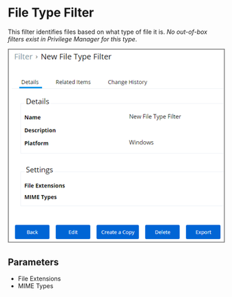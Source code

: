 [title]: # (File Type Filter)
[tags]: # (filter types)
[priority]: # (2)
# File Type Filter

This filter identifies files based on what type of file it is. *No out-of-box filters exist in Privilege Manager for this type*.

![File Type Filter](images/file-type.png)

## Parameters

* File Extensions
* MIME Types
